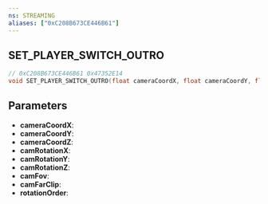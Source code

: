 ```yaml
---
ns: STREAMING
aliases: ["0xC208B673CE446B61"]
---
```

## SET_PLAYER_SWITCH_OUTRO

```c
// 0xC208B673CE446B61 0x47352E14
void SET_PLAYER_SWITCH_OUTRO(float cameraCoordX, float cameraCoordY, float cameraCoordZ, float camRotationX, float camRotationY, float camRotationZ, float camFov, float camFarClip, int rotationOrder);
```

## Parameters
* **cameraCoordX**: 
* **cameraCoordY**: 
* **cameraCoordZ**: 
* **camRotationX**: 
* **camRotationY**: 
* **camRotationZ**: 
* **camFov**: 
* **camFarClip**: 
* **rotationOrder**: 

